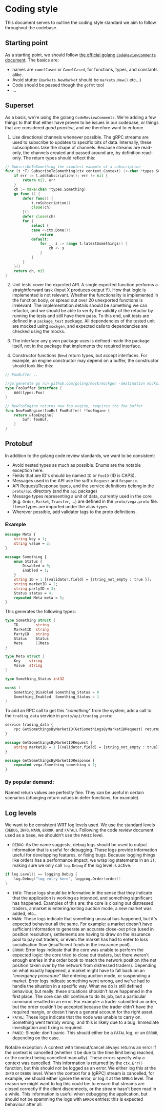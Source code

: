 # Coding style

This document serves to outline the coding style standard we aim to follow throughout the codebase.

## Starting point

As a starting point, we should follow [the official golang `CodeReviewComments` document](https://github.com/golang/go/wiki/CodeReviewComments). The basics are:

* names are `camelCased` or `CamelCased`, for functions, types, and constants alike.
* Avoid stutter (`markets.NewMarket` should be `markets.New()` etc...)
* Code should be passed though the `gofmt` tool
* ...

## Superset

As a basis, we're using the golang `CodeReviewComments`. We're adding a few things to that that either have proven to be issues in our codebase, or things that are considered _good practice_, and we therefore want to enforce.

1. Use directional channels whenever possible. The gRPC streams are used to subscribe to updates to specific bits of data. Internally, these subscriptions take the shape of channels. Because streams are read-only, the channels created and passed around are, by definition read-only. The return types should reflect this:

```go
// SubscribeToSomething the simplest example of a subscription
func (t *T) SubscribeToSomething(ctx context.Context) (<-chan *types.Something, error) {
    if err := t.addSubscription(); err != nil {
        return nil, err
    }
    ch := make(chan *types.Something)
    go func () {
        defer func() {
            t.rmSubscription()
            close(ch)
        }()
        defer close(ch)
        for {
            select {
            case <-ctx.Done():
                return
            default:
                for _, s := range t.latestSomethings() {
                    ch <- s
                }
            }
        }
    }()
    return ch, nil
}
```

2. Unit tests cover the exported API. A single exported function performs a straightforward task (input X produces output Y). How that logic is implemented is not relevant. Whether the functionality is implemented in the function body, or spread out over 20 unexported functions is irrelevant. The implementation details should be something we can refactor, and we should be able to verify the validity of the refactor by running the tests and still have them pass. To this end, unit tests are defined in a `package_test` package.
All dependencies of the tested unit are mocked using `mockgen`, and expected calls to dependencies are checked using the mocks.

3. The interface any given package uses is defined inside the package itself, not in the package that implements the required interface.

4. Constructor functions (`New`) return types, but accept interfaces. For example, an engine constructor may depend on a buffer, the constructor should look like this:

```go
// FooBuffer ..

//go:generate go run github.com/golang/mock/mockgen -destination mocks/foo_buffer_mock.go -package mocks code.vegaprotocol.io/vega/foo FooBuffer
type FooBuffer interface {
    Add(types.Foo)
}

// NewFooEngine returns new foo engine, requires the foo buffer
func NewFooEngine(fooBuf FooBuffer) *fooEngine {
    return &fooEngine{
        buf: fooBuf,
    }
}
```

## Protobuf

In addition to the golang code review standards, we want to be consistent:

* Avoid nested types as much as possible. Enums are the notable exception here.
* Fields that are ID's should be named `ID` or `FooID` (ID is CAPS).
* Messages used in the API use the suffix `Request` and `Response`.
* API Request/Response types, and the service definitions belong in the `proto/api` directory (and the `api` package)
* Message types representing a unit of data, currently used in the core (e.g. `Order`, `Market`, `Transfer`, ...) are defined in the `proto/vega.proto` file. These types are imported under the alias `types`.
* Wherever possible, add validator tags to the proto definitions.

### Example

```proto
message Meta {
    string key = 1;
    string value = 2;
}

message Something {
    enum Status {
        Disabled = 0;
        Enabled = 1;
    }
    string ID = 1 [(validator.field) = {string_not_empty : true }];
    string marketID = 2;
    string partyID = 3;
    Status status = 4;
    repeated Meta meta = 5;
}
```

This generates the following types:

```go
type Something struct {
    ID        string
    MarketID  string
    PartyID   string
    Status    Status
    Meta      []Meta
}

type Meta struct {
    Key    string
    Value  string
}

type Something_Status int32

const (
    Something_Disabled Something_Status = 0
    Something_Enabled  Something_Status = 1
)
```

To add an RPC call to get this _"something"_ from the system, add a call to the `trading_data` service in `proto/api/trading.proto`:

```proto
service trading_data {
    rpc GetSomethingsByMarketID(GetSomethingsByMarketIDRequest) returns (GetSomethingsByMarketIDResponse);
}

message GetSomethingsByMarketIDRequest {
    string marketID = 1 [(validator.field) = {string_not_empty : true}];
}

message GetSomethingsByMarketIDResponse {
    repeated vega.Something something = 1;
}
```

### By popular demand:

Named return values are perfectly fine. They can be useful in certain scenarios (changing return values in defer functions, for example).

## Log levels

We want to be consistent WRT log levels used. We use the standard levels (`DEBUG`, `INFO`, `WARN`, `ERROR`, and `FATAL`). Following the code review document used as a base, we shouldn't use the `PANIC` level.

* `DEBUG`: As the name suggests, debug logs should be used to output information that is useful for debugging. These logs provide information useful for developping features, or fixing bugs. Because logging things like orders has a performance impact, we wrap log statements in an `if`, making sure we only call `log.Debug` if the log level is active.

```go
if log.Level() == logging.Debug {
    log.Debug("log entry here", logging.Order(order))
}
```

* `INFO`: These logs should be informative in the sense that they indicate that the application is working as intended, and something significant has happened. Examples of this are: the core is closing out distressed traders, a market is entering/exiting auction mode, a new market was added, etc...
* `WARN`: These logs indicate that something unusual has happened, but it's expected behaviour all the same. For example: a market doesn't have sufficient information to generate an accurate close-out price (used in position resolution), settlements are having to draw on the insurance pool to pay out traders, or even: the market has had to enter to loss socialisation flow (insufficient funds in the insurance pool).
* `ERROR`: Error logs indicate that the core was unable to perform the expected logic: the core tried to close out traders, but there weren't enough entries in the order book to match the network position (the net position taken over by the network from distressed traders). Depending on what exactly happened, a market might have to fall back on an _"emergency procedure"_ like entering auction mode, or suspending a market. Error logs indicate something went wrong, and we've had to handle the situation in a specific way. What we do is still defined behaviour, but really: these situations shouldn't have happened in the first place. The core can still continue to do its job, but a particular command resulted in an error. For example: a trader submitted an order, but the order couldn't be accepted because the trader didn't have the required margin, or doesn't have a general account for the right asset.
* `FATAL`: These logs indicate that the node was unable to carry on. Something went terribly wrong, and this is likely due to a bug. Immediate investigation and fixing is required.
* `PANIC`: Simple: don't panic. This should either be a `FATAL` log, or an `ERROR`, depending on the case.

Notable exception: A context with timeout/cancel always returns an error if the context is cancelled (whether it be due to the time limit being reached, or the context being cancelled manually). These errors specify why a context was cancelled. This information is returned by the `ctx.Err()` function, but this should *not* be logged as an error. We either log this at the `INFO` or `DEBUG` level. When the context for a (gRPC) stream is cancelled, for example, we should either ignore the error, or log it at the `DEBUG` level.
The reason we might want to log this could be: to ensure that streams are closed correctly if the client disconnects, or the stream hasn't been read in a while. This information is useful when debugging the application, but should not be spamming the logs with `ERROR` entries: this is expected behaviour after all.
